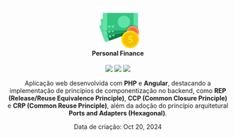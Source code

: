 <h4 align="center">
  <br />
  <img src="resources/doc/icon.png">
  <br />
    Personal Finance 
  <br />
</h4>

<p align="center">
  <img src="https://img.shields.io/github/last-commit/EricNeves/mySecretMessage?style=flat-square&logo=github&logoColor=white&color=blue&labelColor=%23102C57">
  <img src="https://img.shields.io/github/languages/top/ericneves/mySecretMessage?style=flat-square&logo=php&logoColor=%23f3f3f3&label=%20PHP&color=%23379777&labelColor=%23333">
  <img src="https://img.shields.io/github/license/ericneves/mySecretMessage?style=flat-square&logo=git&labelColor=405D72&color=667BC6">
</p>

<p align="center">
    Aplicação web desenvolvida com <strong>PHP</strong> e <strong>Angular</strong>, destacando a implementação de princípios de componentização no backend, como <strong>REP (Release/Reuse Equivalence Principle)</strong>, <strong>CCP (Common Closure Principle)</strong> e <strong>CRP (Common Reuse Principle)</strong>, além da adoção do princípio arquitetural <strong>Ports and Adapters (Hexagonal)</strong>.
</p> 

<p align="center">Data de criação: Oct 20, 2024</p>

